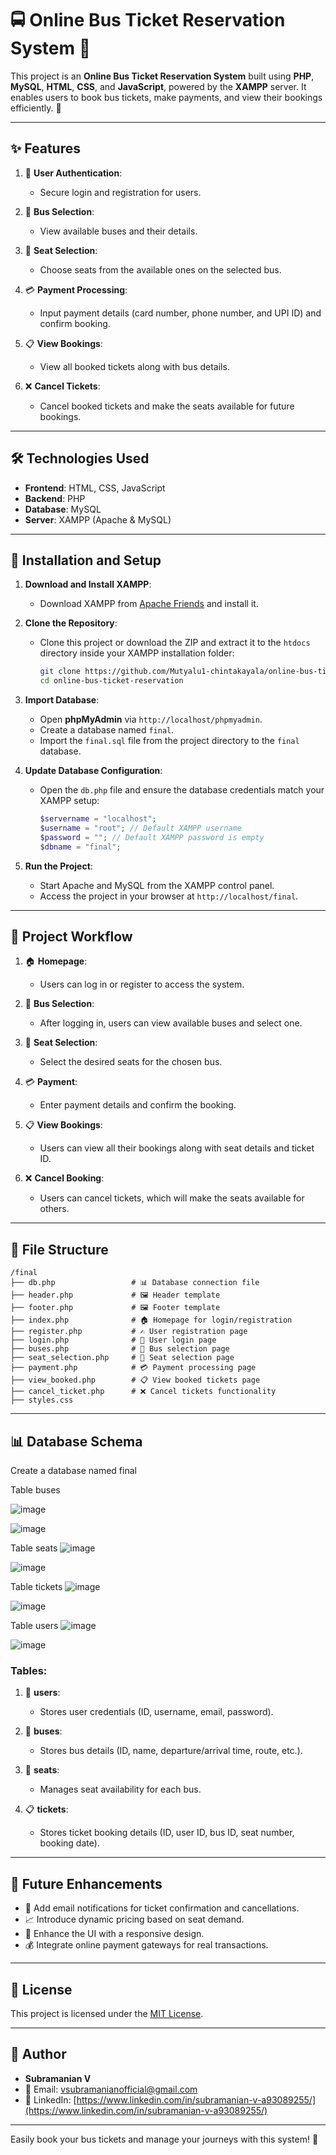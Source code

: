 # 🚍 Online Bus Ticket Reservation System 🚌  

This project is an **Online Bus Ticket Reservation System** built using **PHP**, **MySQL**, **HTML**, **CSS**, and **JavaScript**, powered by the **XAMPP** server. It enables users to book bus tickets, make payments, and view their bookings efficiently. 🌟  

---

## ✨ Features  

1. 🔐 **User Authentication**:  
   - Secure login and registration for users.  

2. 🚌 **Bus Selection**:  
   - View available buses and their details.  

3. 🎫 **Seat Selection**:  
   - Choose seats from the available ones on the selected bus.  

4. 💳 **Payment Processing**:  
   - Input payment details (card number, phone number, and UPI ID) and confirm booking.  

5. 📋 **View Bookings**:  
   - View all booked tickets along with bus details.  

6. ❌ **Cancel Tickets**:  
   - Cancel booked tickets and make the seats available for future bookings.  

---

## 🛠️ Technologies Used  

- **Frontend**: HTML, CSS, JavaScript  
- **Backend**: PHP  
- **Database**: MySQL  
- **Server**: XAMPP (Apache & MySQL)  

---

## 🚀 Installation and Setup  

1. **Download and Install XAMPP**:  
   - Download XAMPP from [Apache Friends](https://www.apachefriends.org/) and install it.  

2. **Clone the Repository**:  
   - Clone this project or download the ZIP and extract it to the `htdocs` directory inside your XAMPP installation folder:  
     ```bash  
     git clone https://github.com/Mutyalu1-chintakayala/online-bus-ticket-reservation.git  
     cd online-bus-ticket-reservation  
     ```  

3. **Import Database**:  
   - Open **phpMyAdmin** via `http://localhost/phpmyadmin`.  
   - Create a database named `final`.  
   - Import the `final.sql` file from the project directory to the `final` database.  

4. **Update Database Configuration**:  
   - Open the `db.php` file and ensure the database credentials match your XAMPP setup:  
     ```php  
     $servername = "localhost";  
     $username = "root"; // Default XAMPP username  
     $password = ""; // Default XAMPP password is empty  
     $dbname = "final";  
     ```  

5. **Run the Project**:  
   - Start Apache and MySQL from the XAMPP control panel.  
   - Access the project in your browser at `http://localhost/final`.  

---

## 📜 Project Workflow  

1. 🏠 **Homepage**:  
   - Users can log in or register to access the system.  

2. 🚌 **Bus Selection**:  
   - After logging in, users can view available buses and select one.  

3. 🎫 **Seat Selection**:  
   - Select the desired seats for the chosen bus.  

4. 💳 **Payment**:  
   - Enter payment details and confirm the booking.  

5. 📋 **View Bookings**:  
   - Users can view all their bookings along with seat details and ticket ID.  

6. ❌ **Cancel Booking**:  
   - Users can cancel tickets, which will make the seats available for others.  

---

## 📂 File Structure  

```plaintext  
/final  
├── db.php                 # 📊 Database connection file  
├── header.php             # 🖼️ Header template  
├── footer.php             # 🖼️ Footer template  
├── index.php              # 🏠 Homepage for login/registration  
├── register.php           # ✍️ User registration page  
├── login.php              # 🔑 User login page  
├── buses.php              # 🚌 Bus selection page  
├── seat_selection.php     # 🎫 Seat selection page  
├── payment.php            # 💳 Payment processing page  
├── view_booked.php        # 📋 View booked tickets page  
├── cancel_ticket.php      # ❌ Cancel tickets functionality  
├── styles.css  
```  

---

## 📊 Database Schema  

Create a database named final

Table buses

![image](https://github.com/user-attachments/assets/a303f5b6-9688-4762-a612-f62d681f2a99)

![image](https://github.com/user-attachments/assets/58c46326-c5f3-4000-ade2-16756db9024e)
 
Table seats
 ![image](https://github.com/user-attachments/assets/cd690f0c-f5b6-4641-9a6a-acfd20cb5959)
 
 ![image](https://github.com/user-attachments/assets/77bb366a-91f1-4f72-96cf-5cb6c6b1d27c)
 
Table tickets
 ![image](https://github.com/user-attachments/assets/2698ab80-fae8-48c8-b653-9d88de4a4fe6)
 
 ![image](https://github.com/user-attachments/assets/e01bffc1-f9c0-4d7c-b402-920f8abd7801)

Table users
 ![image](https://github.com/user-attachments/assets/d4c53c78-ad32-461e-81b9-2e6440b2fb48)
 
 ![image](https://github.com/user-attachments/assets/7024869f-0f4c-43a3-85c7-68ba397d7e1a)


### Tables:  

1. 👤 **users**:  
   - Stores user credentials (ID, username, email, password).  

2. 🚌 **buses**:  
   - Stores bus details (ID, name, departure/arrival time, route, etc.).  

3. 🎫 **seats**:  
   - Manages seat availability for each bus.  

4. 📋 **tickets**:  
   - Stores ticket booking details (ID, user ID, bus ID, seat number, booking date).  

---

## 🎯 Future Enhancements  

- 📧 Add email notifications for ticket confirmation and cancellations.  
- 📈 Introduce dynamic pricing based on seat demand.  
- 📱 Enhance the UI with a responsive design.  
- 💰 Integrate online payment gateways for real transactions.  

---

## 📜 License  

This project is licensed under the [MIT License](LICENSE).  

---

## 🙌 Author  

- **Subramanian V**  
- 📧 Email: [vsubramanianofficial@gmail.com](mailto:vsubramanianofficial@gmail.com)  
- 💼 LinkedIn: [https://www.linkedin.com/in/subramanian-v-a93089255/](https://www.linkedin.com/in/subramanian-v-a93089255/)  

---  

Easily book your bus tickets and manage your journeys with this system! 🎉  


 
